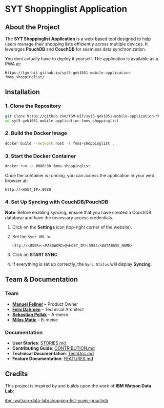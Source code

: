 # SYT Shoppinglist Application

## About the Project

The **SYT Shoppinglist Application** is a web-based tool designed to help users manage their shopping lists efficiently across multiple devices.
It leverages **PouchDB** and **CouchDB** for seamless data synchronization.

You dont actually have to deploy it yourself. The application is available as a PWA at:

`Https://tgm-hit.github.io/syt5-gek1051-mobile-application-fmms_shoppinglist/`

## Installation

### 1. Clone the Repository

```sh
git clone https://github.com/TGM-HIT/syt5-gek1051-mobile-application-fmms_shoppinglist.git
cd syt5-gek1051-mobile-application-fmms_shoppinglist
```

### 2. Build the Docker Image

```sh
docker build --network host -t fmms-shoppinglist .
```

### 3. Start the Docker Container

```sh
docker run -p 8080:80 fmms-shoppinglist
```

Once the container is running, you can access the application in your web browser at:

```
http://<HOST_IP>:8080
```

### 4. Set Up Syncing with CouchDB/PouchDB

**Note**: Before enabling syncing, ensure that you have created a CouchDB database and have the necessary access credentials.

1. Click on the **Settings** icon (top-right corner of the website).
2. Set the `Sync URL` to:

   ```
   http://<USER>:<PASSWORD>@<HOST_IP>:5984/<DATABASE_NAME>
   ```

3. Click on **START SYNC**.
4. If everything is set up correctly, the `Sync Status` will display **Syncing**.

## Team & Documentation

### Team
- **[Manuel Fellner](https://github.com/MfellnerDev)** – Product Owner
- **[Felix Dahmen](https://github.com/texotek)** – Technical Architect
- **[Sebastian Pollak](https://github.com/sebastianpollak)** – A-meise
- **[Milos Matic](https://github.com/mmatic64)** – B-meise

### Documentation
- **User Stories**: [STORIES.md](docs/STORIES.md)
- **Contributing Guide**: [CONTRIBUTION.md](docs/CONTRIBUTION.md)
- **Technical Documentation**: [TechDoc.md](docs/TechDoc.md)
- **Feature Documentation**: [FEATURES.md](docs/FEATURES.md)

## Credits

This project is inspired by and builds upon the work of **IBM Watson Data Lab**:

[ibm-watson-data-lab/shopping-list-vuejs-pouchdb](https://github.com/ibm-watson-data-lab/shopping-list-vuejs-pouchdb)
